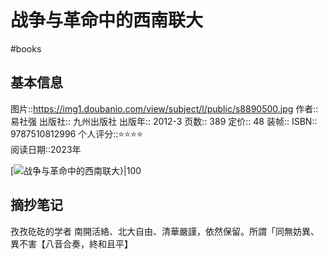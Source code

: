 ---
---

# 战争与革命中的西南联大
#books 
## 基本信息

图片::https://img1.doubanio.com/view/subject/l/public/s8890500.jpg 
作者:: 易社强
出版社:: 九州出版社
出版年:: 2012-3
页数:: 389
定价:: 48
装帧:: 
ISBN:: 9787510812996
个人评分::⭐⭐⭐⭐  
阅读日期::2023年

 [![战争与革命中的西南联大}|100](https://img1.doubanio.com/view/subject/l/public/s8890500.jpg )

## 摘抄笔记

孜孜矻矻的学者
南開活絡、北大自由、清華嚴謹，依然保留。所謂「同無妨異、異不害【八音合奏，終和且平】

